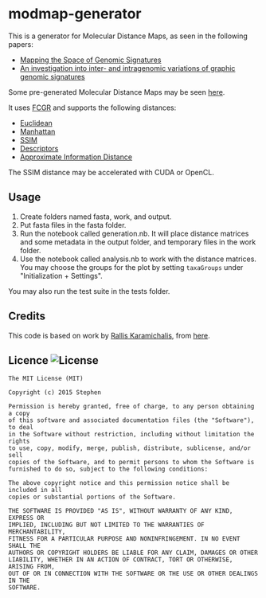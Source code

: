 modmap-generator
================

This is a generator for Molecular Distance Maps, as seen in the following papers:

- [Mapping the Space of Genomic Signatures](http://journals.plos.org/plosone/article?id=10.1371/journal.pone.0119815)
- [An investigation into inter- and intragenomic variations of graphic genomic signatures](http://arxiv.org/abs/1503.00162)

Some pre-generated Molecular Distance Maps may be seen [here](https://dl.dropboxusercontent.com/u/34456847/modmaps3D/index.html).

It uses [FCGR](http://www.ncbi.nlm.nih.gov/pmc/articles/PMC330698/) and supports 
the following distances:

- [Euclidean](http://en.wikipedia.org/wiki/Euclidean_distance)
- [Manhattan](http://en.wikipedia.org/wiki/Manhattan_distance)
- [SSIM](https://ece.uwaterloo.ca/~z70wang/research/ssim/)
- [Descriptors](http://arxiv.org/abs/1503.00162)
- [Approximate Information Distance](http://arxiv.org/abs/cs/0111054)

The SSIM distance may be accelerated with CUDA or OpenCL.

Usage
-----

1. Create folders named fasta, work, and output.
2. Put fasta files in the fasta folder.
3. Run the notebook called generation.nb. It will place distance matrices and 
	some metadata in the output folder, and temporary files in the work folder.
4. Use the notebook called analysis.nb to work with the distance matrices. 
	You may choose the groups for the plot by setting `taxaGroups` under 
	"Initialization + Settings".

You may also run the test suite in the tests folder.

Credits
-------

This code is based on work by [Rallis Karamichalis](http://www.csd.uwo.ca/~rkaramic/), from
[here](https://github.com/rallis/intraSupplemental_Material).

Licence ![License](http://img.shields.io/:license-mit-blue.svg)
-------

    The MIT License (MIT)

    Copyright (c) 2015 Stephen

    Permission is hereby granted, free of charge, to any person obtaining a copy
    of this software and associated documentation files (the "Software"), to deal
    in the Software without restriction, including without limitation the rights
    to use, copy, modify, merge, publish, distribute, sublicense, and/or sell
    copies of the Software, and to permit persons to whom the Software is
    furnished to do so, subject to the following conditions:

    The above copyright notice and this permission notice shall be included in all
    copies or substantial portions of the Software.

    THE SOFTWARE IS PROVIDED "AS IS", WITHOUT WARRANTY OF ANY KIND, EXPRESS OR
    IMPLIED, INCLUDING BUT NOT LIMITED TO THE WARRANTIES OF MERCHANTABILITY,
    FITNESS FOR A PARTICULAR PURPOSE AND NONINFRINGEMENT. IN NO EVENT SHALL THE
    AUTHORS OR COPYRIGHT HOLDERS BE LIABLE FOR ANY CLAIM, DAMAGES OR OTHER
    LIABILITY, WHETHER IN AN ACTION OF CONTRACT, TORT OR OTHERWISE, ARISING FROM,
    OUT OF OR IN CONNECTION WITH THE SOFTWARE OR THE USE OR OTHER DEALINGS IN THE
    SOFTWARE.